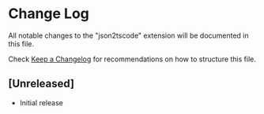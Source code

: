 # Change Log

All notable changes to the "json2tscode" extension will be documented in this file.

Check [Keep a Changelog](http://keepachangelog.com/) for recommendations on how to structure this file.

## [Unreleased]

- Initial release